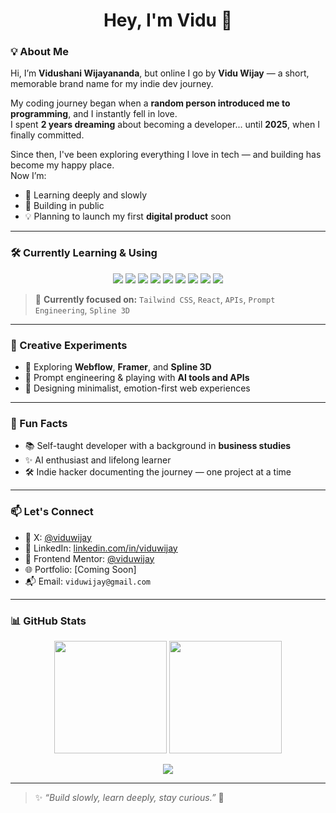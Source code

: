 <h1 align="center">Hey, I'm Vidu 👋</h1>

### 💡 About Me

Hi, I’m **Vidushani Wijayananda**, but online I go by **Vidu Wijay** — a short, memorable brand name for my indie dev journey.

My coding journey began when a **random person introduced me to programming**, and I instantly fell in love.  
I spent **2 years dreaming** about becoming a developer... until **2025**, when I finally committed.

Since then, I've been exploring everything I love in tech — and building has become my happy place.  
Now I’m:
- 🧠 Learning deeply and slowly
- 🚀 Building in public
- 💡 Planning to launch my first **digital product** soon

---

### 🛠️ Currently Learning & Using

<p align="center">
  <img src="https://img.shields.io/badge/HTML5-E34F26?style=for-the-badge&logo=html5&logoColor=white"/>
  <img src="https://img.shields.io/badge/CSS3-1572B6?style=for-the-badge&logo=css3&logoColor=white"/>
  <img src="https://img.shields.io/badge/JavaScript-F7DF1E?style=for-the-badge&logo=javascript&logoColor=black"/>
  <img src="https://img.shields.io/badge/React-61DAFB?style=for-the-badge&logo=react&logoColor=black"/>
  <img src="https://img.shields.io/badge/Tailwind-06B6D4?style=for-the-badge&logo=tailwindcss&logoColor=white"/>
  <img src="https://img.shields.io/badge/Webflow-4353FF?style=for-the-badge&logo=webflow&logoColor=white"/>
  <img src="https://img.shields.io/badge/Framer-black?style=for-the-badge&logo=framer&logoColor=white"/>
  <img src="https://img.shields.io/badge/Figma-F24E1E?style=for-the-badge&logo=figma&logoColor=white"/>
  <img src="https://img.shields.io/badge/GitHub-181717?style=for-the-badge&logo=github&logoColor=white"/>
</p>

> 🧵 **Currently focused on:** `Tailwind CSS`, `React`, `APIs`, `Prompt Engineering`, `Spline 3D`

---

### 🎨 Creative Experiments

- 🎨 Exploring **Webflow**, **Framer**, and **Spline 3D**
- 🤖 Prompt engineering & playing with **AI tools and APIs**
- 🌱 Designing minimalist, emotion-first web experiences

---

### 📓 Fun Facts

- 📚 Self-taught developer with a background in **business studies**
- ✨ AI enthusiast and lifelong learner
- 🛠️ Indie hacker documenting the journey — one project at a time

---

### 📫 Let's Connect

- 🧠 X: [@viduwijay](https://x.com/viduwijay)  
- 💼 LinkedIn: [linkedin.com/in/viduwijay](https://linkedin.com/in/viduwijay)
- 🚀 Frontend Mentor: [@viduwijay](https://www.frontendmentor.io/profile/viduwijay)  
- 🌐 Portfolio: [Coming Soon]
- 📬 Email: `viduwijay@gmail.com`

---

### 📊 GitHub Stats

<p align="center">
  <img src="https://github-readme-stats.vercel.app/api?username=viduwijay&show_icons=true&theme=radical" height="180" />
  <img src="https://github-readme-stats.vercel.app/api/top-langs/?username=viduwijay&layout=compact&theme=radical" height="180" />
</p>

<p align="center">
  <img src="https://github-readme-streak-stats.herokuapp.com/?user=viduwijay&theme=radical&hide_border=false" />
</p>

---

> ✨ *“Build slowly, learn deeply, stay curious.”* 💭
